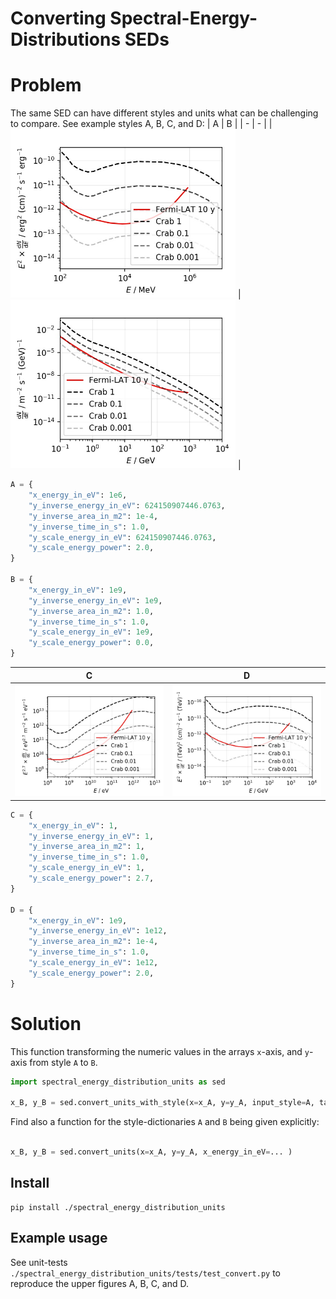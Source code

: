 # Converting Spectral-Energy-Distributions SEDs

# Problem
The same SED can have different styles and units what can be challenging to compare. See example styles A, B, C, and D:
| A | B |
| - | - |
| <img src="readme/sed_fermi_style.jpg" width="360"> | <img src="readme/sed_my_style.jpg" width="360"> |

```python
A = {
    "x_energy_in_eV": 1e6,
    "y_inverse_energy_in_eV": 624150907446.0763,
    "y_inverse_area_in_m2": 1e-4,
    "y_inverse_time_in_s": 1.0,
    "y_scale_energy_in_eV": 624150907446.0763,
    "y_scale_energy_power": 2.0,
}

B = {
    "x_energy_in_eV": 1e9,
    "y_inverse_energy_in_eV": 1e9,
    "y_inverse_area_in_m2": 1.0,
    "y_inverse_time_in_s": 1.0,
    "y_scale_energy_in_eV": 1e9,
    "y_scale_energy_power": 0.0,
}
```

| C | D |
| - | - |
| <img src="readme/sed_cosmic_ray_style.jpg" width="360"> | <img src="readme/sed_crab_style.jpg" width="360"> |

```python
C = {
    "x_energy_in_eV": 1,
    "y_inverse_energy_in_eV": 1,
    "y_inverse_area_in_m2": 1,
    "y_inverse_time_in_s": 1.0,
    "y_scale_energy_in_eV": 1,
    "y_scale_energy_power": 2.7,
}

D = {
    "x_energy_in_eV": 1e9,
    "y_inverse_energy_in_eV": 1e12,
    "y_inverse_area_in_m2": 1e-4,
    "y_inverse_time_in_s": 1.0,
    "y_scale_energy_in_eV": 1e12,
    "y_scale_energy_power": 2.0,
}
```
# Solution
This function transforming the numeric values in the arrays ```x```-axis, and ```y```-axis from style ```A``` to ```B```.

```python
import spectral_energy_distribution_units as sed

x_B, y_B = sed.convert_units_with_style(x=x_A, y=y_A, input_style=A, target_style=B)
```

Find also a function for the style-dictionaries ```A``` and ```B``` being given explicitly:
```python

x_B, y_B = sed.convert_units(x=x_A, y=y_A, x_energy_in_eV=... )
```

## Install
```
pip install ./spectral_energy_distribution_units
```

## Example usage
See unit-tests
```./spectral_energy_distribution_units/tests/test_convert.py```
to reproduce the upper figures A, B, C, and D.


